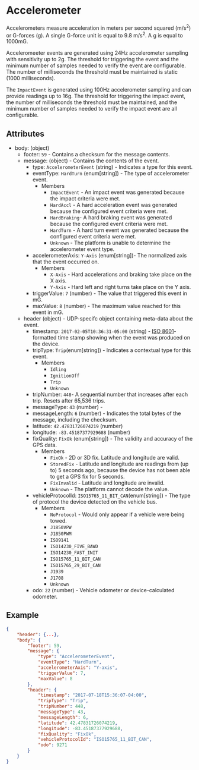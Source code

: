# Accelerometer

Accelerometers measure acceleration in meters per second squared
(m/s<sup>2</sup>) or G-forces (g). A single G-force unit is equal to 9.8
m/s<sup>2</sup>. A g is equal to 1000mG.

Acceleromeeter events are generated using 24Hz accelerometer sampling with
sensitivity up to 2g. The threshold for triggering the event and the minimum
number of samples needed to verify the event are configurable. The number of
milliseconds the threshold must be maintained is static (1000 milliseconds).

The `ImpactEvent` is generated using 100Hz accelerometer sampling and can provide
readings up to 16g. The threshold for triggering the impact event, the number of
milliseconds the threshold must be maintained, and the minimum number of samples
needed to verify the impact event are all configurable.

## Attributes
- body: (object)
  - footer: `59` - Contains a checksum for the message contents.
  - message: (object) - Contains the contents of the event.
    - type: `AccelerometerEvent` (string) - Indicates a type for this event.
    - eventType: `HardTurn` (enum[string]) - The type of accelerometer event.
      - Members
        - `ImpactEvent` - An impact event was generated because the impact criteria were met.
        - `HardAccl` - A hard acceleration event was generated because the configured event criteria were met.
        - `HardBraking`- A hard braking event was generated because the configured event criteria were met.
        - `HardTurn` - A hard turn event was generated because the configured event criteria were met.
        - `Unknown` - The platform is unable to determine the accelerometer event type.
    - accelerometerAxis: `Y-Axis` (enum[string])- The normalized axis that the event occurred on.
      - Members
        - `X-Axis` - Hard accelerations and braking take place on the X axis.
        - `Y-Axis` - Hard left and right turns take place on the Y axis.
    - triggerValue: `7` (number) - The value that triggered this event in mG.
    - maxValue: `8` (number) - The maximum value reached for this event in mG.
  - header (object) - UDP-specifc object containing meta-data about the event.
    - timestamp: `2017-02-05T10:36:31-05:00` (string) - [ISO 8601](https://en.wikipedia.org/wiki/ISO_8601)-formatted time stamp showing when the event was produced on the device.
    - tripType: `Trip`(enum[string]) - Indicates a contextual type for this event.
      - Members
        - `Idling`
        - `IgnitionOff`
        - `Trip`
        - `Unknown`
    - tripNumber: `448`- A sequential number that increases after each trip. Resets after 65,536 trips.
    - messageType: `43` (number) - 
    - messageLength: `6` (number) - Indicates the total bytes of the message, including the checksum.
    - latitude: `42.47831726074219` (number)
    - longitude: `-83.45187377929688` (number)
    - fixQuality: `FixOk` (enum[string]) - The validity and accuracy of the GPS data.
      - Members
        - `FixOk` - 2D or 3D fix. Latitude and longitude are valid.
        - `StoredFix` - Latitude and longitude are readings from (up to) 5 seconds ago, because the device has not been able to get a GPS fix for 5 seconds.
        - `FixInvalid` - Latitude and longitude are invalid.
        - `Unknown` - The platform cannot decode the value.
    - vehicleProtocolId: `ISO15765_11_BIT_CAN`(enum[string]) - The type of protocol the device detected on the vehicle bus.
      - Members
        - `NoProtocol` - Would only appear if a vehicle were being towed. 
        - `J1850VPW`
        - `J1850PWM`
        - `ISO9141`
        - `ISO14230_FIVE_BAWD`
        - `ISO14230_FAST_INIT`
        - `ISO15765_11_BIT_CAN`
        - `ISO15765_29_BIT_CAN`
        - `J1939`
        - `J1708`
        - `Unknown`
    - odo: `22` (number) - Vehicle odometer or device-calculated odometer.

## Example

```json
{
    "header": {...},
    "body": {
        "footer": 59,
        "message": {
            "type": "AccelerometerEvent",
            "eventType": "HardTurn",
            "accelerometerAxis": "Y-axis",
            "triggerValue": 7,
            "maxValue": 8
        },
        "header": {
            "timestamp": "2017-07-18T15:36:07-04:00",
            "tripType": "Trip",
            "tripNumber": 448,
            "messageType": 43,
            "messageLength": 6,
            "latitude": 42.47831726074219,
            "longitude": -83.45187377929688,
            "fixQuality": "FixOk",
            "vehicleProtocolId": "ISO15765_11_BIT_CAN",
            "odo": 9271
        }
    }
}
```
